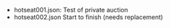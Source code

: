 * hotseat001.json:
  Test of private auction
* hotseat002.json
  Start to finish (needs replacement)